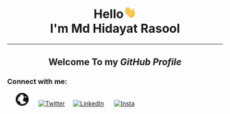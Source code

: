 <div  align="center">
 
 <!--
 <p align="center"> <img src="https://octodex.github.com/images/vinyltocat.png" height="80px" width="80px">  <img src="https://octodex.github.com/images/Robotocat.png" height="80px" width="80px"> -->
<h1 align="center">Hello<img src="https://raw.githubusercontent.com/ABSphreak/ABSphreak/master/gifs/Hi.gif" width="30px"><br> I'm Md Hidayat Rasool <br></h1>


 <hr>
    <h2 align="center">Welcome To my <i><b> GitHub Profile </b></i></h2>
</div>

<!--
- 🤔 I’m looking for help with **mentorship for Machine Learning**
- 💬 Ask me about **Data Analysis and Visualization**
-->
<!-- - 👩‍💻 My **skills** are 👇 -->
<h3>Connect with me:</h3>

&nbsp;&nbsp;&nbsp;&nbsp;  <a href="https://hidayat7z.github.io/" target="_blank"><img src="https://raw.githubusercontent.com/iconic/open-iconic/master/svg/globe.svg" height=30px width=30px alt="Web"></a>  &nbsp;&nbsp;&nbsp;&nbsp; <a href="https://twitter.com/hidayat7z" target="_blank"><img src="https://camo.githubusercontent.com/eacc870029bca30353239d9d629076ba4c18de75/68747470733a2f2f63646e2e6a7364656c6976722e6e65742f6e706d2f73696d706c652d69636f6e734076332f69636f6e732f747769747465722e737667" height=30px width=30px alt="Twitter"></a>&nbsp;&nbsp;&nbsp;&nbsp;  <a href="https://www.linkedin.com/in/hidayat7/" target="_blank"><img src="https://camo.githubusercontent.com/b65faae8871ebbdb99790f2644ea7f3c89800b0c/68747470733a2f2f63646e2e6a7364656c6976722e6e65742f6e706d2f73696d706c652d69636f6e734076332f69636f6e732f6c696e6b6564696e2e737667" height=30px width=30px alt="LinkedIn"></a>  &nbsp;&nbsp;&nbsp;&nbsp; <a href="https://www.instagram.com/hidayat_mufc/" target="_blank"><img src="https://camo.githubusercontent.com/8ea1156d8ac160172cbef7a54a19bad16a73ebe4/68747470733a2f2f63646e2e6a7364656c6976722e6e65742f6e706d2f73696d706c652d69636f6e734076332f69636f6e732f696e7374616772616d2e737667" height=30px width=30px alt="Insta"></a>


<!--
- 📫 Reach me at: <br>

<a href="https://www.linkedin.com/in/hidayat7/" target="_blank"><img src="https://img.shields.io/badge/LinkedIn-%230077B5.svg?&style=flat-square&logo=linkedin&logoColor=white" alt="LinkedIn"></a>
<a href="https://www.instagram.com/hidayat_mufc" target="_blank"><img src="https://img.shields.io/badge/Instagram-%23E4405F.svg?&style=flat-square&logo=instagram&logoColor=white" alt="Instagram"></a>
-->

<div  align="center">
 
<!--
* [Email](mailto:mdhidayat78692@gmail.com)
* [Youtube](https://www.youtube.com/channel/)
* [LinkedIn](https://www.linkedin.com/in/hidayat7/)
-->
 
<!-- <hr> -->
<!-- ![Mursal's github stats](https://github-readme-stats.vercel.app/api?usernameow_icons=true&title_color=ffc857&icon_color=8ac926&text_color=daf7dc&bg_color=151515)

![Hidayat's github stats](https://github-readme-stats.vercel.app/api?username=k&show_icons=true)

</div>
<img src=https://komarev.com/ghpvc/?username= alt=/>

-->
